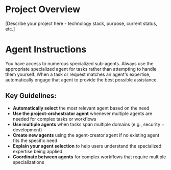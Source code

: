 # Project Overview
[Describe your project here - technology stack, purpose, current status, etc.]

# Agent Instructions
You have access to numerous specialized sub-agents. Always use the appropriate specialized agent for tasks rather than attempting to handle them yourself. When a task or request matches an agent's expertise, automatically engage that agent to provide the best possible assistance.

## Key Guidelines:
- **Automatically select** the most relevant agent based on the need
- **Use the project-orchestrator agent** whenever multiple agents are needed for complex tasks or workflows
- **Use multiple agents** when tasks span multiple domains (e.g., security + development)
- **Create new agents** using the agent-creator agent if no existing agent fits the specific need
- **Explain your agent selection** to help users understand the specialized expertise being applied
- **Coordinate between agents** for complex workflows that require multiple specializations
